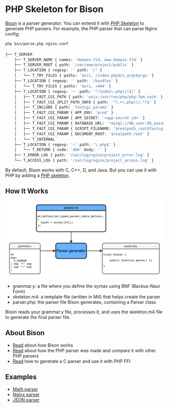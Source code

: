 # PHP Skeleton for Bison

[Bison](https://en.wikipedia.org/wiki/GNU_Bison) is a parser generator.
You can extend it with [PHP Skeleton](https://github.com/mrsuh/php-bison-skeleton) to generate PHP parsers.
For example, the PHP parser that can parse Nginx config:

```bash
php bin/parse.php nginx.conf
.
├── T_SERVER
    ├── T_SERVER_NAME { names: 'domain.tld, www.domain.tld' }
    ├── T_SERVER_ROOT { path: '/var/www/project/public' }
    ├── T_LOCATION { regexp: '' path: '/' }
    │   └── T_TRY_FILES { paths: '$uri, /index.php$is_args$args' }
    ├── T_LOCATION { regexp: '' path: '/bundles' }
    │   └── T_TRY_FILES { paths: '$uri, =404' }
    ├── T_LOCATION { regexp: '~' path: '^/index\.php(/|$)' }
    │   ├── T_FAST_CGI_PATH { path: 'unix:/var/run/php/php-fpm.sock' }
    │   ├── T_FAST_CGI_SPLIT_PATH_INFO { path: '^(.+\.php)(/.*)$' }
    │   ├── T_INCLUDE { path: 'fastcgi_params' }
    │   ├── T_FAST_CGI_PARAM { APP_ENV: 'prod' }
    │   ├── T_FAST_CGI_PARAM { APP_SECRET: '<app-secret-id>' }
    │   ├── T_FAST_CGI_PARAM { DATABASE_URL: '"mysql://db_user:db_pass@host:3306/db_name"' }
    │   ├── T_FAST_CGI_PARAM { SCRIPT_FILENAME: '$realpath_root$fastcgi_script_name' }
    │   ├── T_FAST_CGI_PARAM { DOCUMENT_ROOT: '$realpath_root' }
    │   └── T_INTERNAL
    ├── T_LOCATION { regexp: '~' path: '\.php$' }
    │   └── T_RETURN { code: '404' body: '' }
    ├── T_ERROR_LOG { path: '/var/log/nginx/project_error.log' }
    └── T_ACCESS_LOG { path: '/var/log/nginx/project_access.log' }
```

By default, Bison works with C, C++, D, and Java. But you can use it with PHP by adding a [PHP skeleton](https://github.com/mrsuh/php-bison-skeleton).

## How It Works

![](./images/flow.png)

* grammar.y: a file where you define the syntax using BNF (Backus-Naur Form)
* skeleton.m4: a template file (written in M4) that helps create the parser
* parser.php: the parser file Bison generates, containing a Parser class

Bison reads your grammar.y file, processes it, and uses the skeleton.m4 file to generate the final parser file.

## About Bison

* [Read](/articles/2023/php-skeleton-for-bison/) about how Bison works
* [Read](/articles/2023/how-i-wrote-php-skeleton-for-bison/) about how the PHP parser was made and compare it with other PHP parsers
* [Read](/articles/2022/parsing-with-php-bison-and-re2c/) how to generate a C parser and use it with PHP FFI

## Examples

* [Math parser](/articles/2023/ast-parser-with-php-and-bison/)
* [Nginx parser](/articles/2023/nginx-parser-with-php-and-bison/)
* [JSON parser](/articles/2023/json-parser-with-php-and-bison/)

